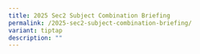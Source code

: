```yaml
---
title: 2025 Sec2 Subject Combination Briefing
permalink: /2025-sec2-subject-combination-briefing/
variant: tiptap
description: ""
---
```

